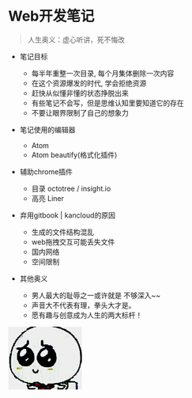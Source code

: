 # Web开发笔记

> 人生奥义：虚心听讲，死不悔改

- 笔记目标

  - 每半年重整一次目录, 每个月集体删除一次内容
  - 在这个资源爆发的时代, 学会拒绝资源
  - 赶快从似懂非懂的状态挣脱出来
  - 有些笔记不会写，但是思维认知里要知道它的存在
  - 不要让眼界限制了自己的想象力

- 笔记使用的编辑器

  - Atom
  - Atom beautify(格式化插件)

- 辅助chrome插件

  - 目录 octotree / insight.io
  - 高亮 Liner

- 弃用gitbook | kancloud的原因

  - 生成的文件结构混乱
  - web拖拽交互可能丢失文件
  - 国内网络
  - 空间限制

- 其他奥义

  - 男人最大的耻辱之一或许就是 不够深入~~
  - 声音大不代表有理，拳头大才是。
  - 愿有趣与创意成为人生的两大标杆！

![](/assets/xiong.gif)
